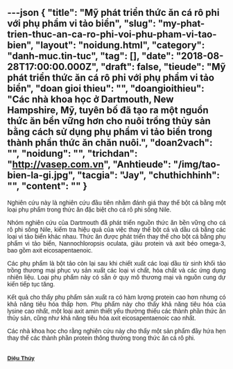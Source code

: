 ---json
{
    "title": "Mỹ phát triển thức ăn cá rô phi với phụ phẩm vi tảo biển",
    "slug": "my-phat-trien-thuc-an-ca-ro-phi-voi-phu-pham-vi-tao-bien",
    "layout": "noidung.html",
    "category": "danh-muc.tin-tuc",
    "tag": [],
    "date": "2018-08-28T17:00:00.000Z",
    "draft": false,
    "tieude": "Mỹ phát triển thức ăn cá rô phi với phụ phẩm vi tảo biển",
    "doan gioi thieu": "",
    "doangioithieu": "Các nhà khoa học ở Dartmouth, New Hampshire, Mỹ, tuyên bố đã tạo ra một nguồn thức ăn bền vững hơn cho nuôi trồng thủy sản bằng cách sử dụng phụ phẩm vi tảo biển trong thành phần thức ăn chăn nuôi.",
    "doan2vach": "",
    "noidung": "",
    "trichdan": "http://vasep.com.vn",
    "Anhtieude": "/img/tao-bien-la-gi.jpg",
    "tacgia": "Jay",
    "chuthichhinh": "",
    "__content__": ""
}
---
<div style="text-align:start">
<div style="text-align:justify">
<p><span style="font-size:14px"><span style="color:#1b1b1b"><span style="font-family:Arial"><span style="background-color:#ffffff">Nghi&ecirc;n cứu n&agrave;y l&agrave; nghi&ecirc;n cứu đầu ti&ecirc;n nhằm đ&aacute;nh gi&aacute; thay thế bột c&aacute; bằng một loại phụ phẩm trong thức ăn đặc biệt cho c&aacute; r&ocirc; phi s&ocirc;ng Nile.</span></span></span></span></p>

<p><span style="font-size:14px"><span style="color:#1b1b1b"><span style="font-family:Arial"><span style="background-color:#ffffff">Nh&oacute;m nghi&ecirc;n cứu của Dartmouth đ&atilde; ph&aacute;t triển nguồn thức ăn bền vững cho c&aacute; r&ocirc; phi s&ocirc;ng Nile, kiểm tra hiệu quả của việc thay thế bột c&aacute; v&agrave; dầu c&aacute; bằng c&aacute;c loại vi tảo biển kh&aacute;c nhau. Thức ăn được ph&aacute;t triển thay thế cho bột c&aacute; bằng phụ phẩm vi tảo biển, Nannochloropsis oculata, gi&agrave;u protein v&agrave; axit b&eacute;o omega-3, bao gồm axit eicosapentaenoic.</span></span></span></span></p>

<p><span style="font-size:14px"><span style="color:#1b1b1b"><span style="font-family:Arial"><span style="background-color:#ffffff">C&aacute;c phụ phẩm l&agrave; bột tảo c&ograve;n lại sau khi chiết xuất c&aacute;c loại dầu từ ​​sinh khối tảo trồng thương mại phục vụ sản xuất c&aacute;c loại vi chất, h&oacute;a chất v&agrave; c&aacute;c ứng dụng nhi&ecirc;n liệu. Loại phụ phẩm n&agrave;y c&oacute; sẵn ở quy m&ocirc; thương mại v&agrave; nguồn cung dự kiến tiếp tục tăng.</span></span></span></span></p>

<p><span style="font-size:14px"><span style="color:#1b1b1b"><span style="font-family:Arial"><span style="background-color:#ffffff">Kết quả cho thấy phụ phẩm sản xuất ra c&oacute; h&agrave;m lượng protein cao hơn nhưng c&oacute; khả năng ti&ecirc;u h&oacute;a thấp hơn. Phụ phẩm n&agrave;y cho thấy khả năng ti&ecirc;u h&oacute;a của lysine cao nhất, một loại axit amin thiết yếu thường thiếu c&aacute;c th&agrave;nh phần thức ăn thủy sản, cũng như khả năng ti&ecirc;u h&oacute;a axit eicosapentaenoic cao nhất.</span></span></span></span></p>

<p><span style="font-size:14px"><span style="color:#1b1b1b"><span style="font-family:Arial"><span style="background-color:#ffffff">C&aacute;c nh&agrave; khoa học cho rằng nghi&ecirc;n cứu n&agrave;y cho thấy một sản phẩm đầy hứa hẹn thay thế c&aacute;c th&agrave;nh phần protein th&ocirc;ng thường trong thức ăn c&aacute; r&ocirc; phi.&nbsp;</span></span></span></span></p>
</div>
</div>

<div style="text-align:start">&nbsp;</div>

<div style="text-align:left"><span style="font-size:14px"><span style="color:#1b1b1b"><span style="font-family:Arial"><span style="background-color:#ffffff"><a class="TitleAuthor" href="http://vasep.com.vn/1368/Ban-Bien-Tap/BTV-Nguyen-Thi-Dieu-Thuy.htm" id="tooltip_TinAuthorNew1368" style="transition:color 0.3s ease-out 0s; text-decoration:underline; font:bold 13px/16px Arial; color:#1b1b1b; cursor:pointer">Diệu Th&uacute;y</a></span></span></span></span></div>
